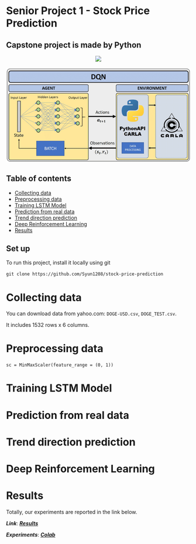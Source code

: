 # Senior Project 1 - Stock Price Prediction
## Capstone project is made by Python 
<div id="header" align="center">
  <img src="https://media.giphy.com/media/M9gbBd9nbDrOTu1Mqx/giphy.gif" width="100"/>
</div>

![Algorithm schema](./images/DQN-based-DeepReinforcement-Learning-architecture.png)

## Table of contents
* [Collecting data](#collecting-data)
* [Preprocessing data](#preprocessing-data)
* [Training LSTM Model](#training-lstm-model)
* [Prediction from real data](#prediction-from-real-data)
* [Trend direction prediction](#trend-direction-prediction)
* [Deep Reinforcement Learning](#deep-reinforcement-learning)
* [Results](#results)

## Set up
To run this project, install it locally using git
```
git clone https://github.com/Syun1208/stock-price-prediction
```

# Collecting data
You can download data from yahoo.com: `DOGE-USD.csv`, `DOGE_TEST.csv`.

It includes 1532 rows x 6 columns.

# Preprocessing data
```
sc = MinMaxScaler(feature_range = (0, 1))
```
# Training LSTM Model
# Prediction from real data
# Trend direction prediction
# Deep Reinforcement Learning
# Results
Totally, our experiments are reported in the link below.

***Link***: [***Results***](https://drive.google.com/drive/u/0/folders/1DeJXSrPA_noV972V5Gg8l5yHGlUw0TkJ)

***Experiments***: [***Colab***](https://colab.research.google.com/drive/1LOg4sutjs4OC9H4-_zgWsJfXLI0JgvqG?usp=sharing)
